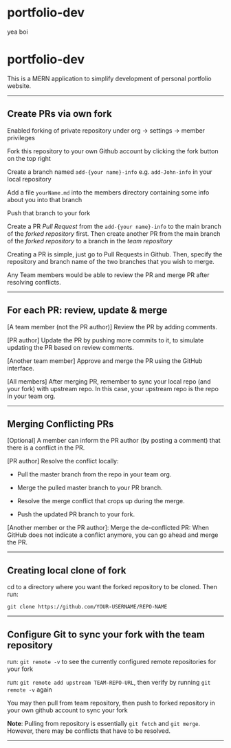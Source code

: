 # portfolio-dev
yea boi
# portfolio-dev

This is a MERN application to simplify development of personal portfolio website.

- - - -

## Create PRs via own fork

Enabled forking of private repository under org -> settings -> member privileges

Fork this repository to your own Github account by clicking the fork button on the top right

Create a branch named `add-{your name}-info` e.g. `add-John-info` in your local repository

Add a file `yourName.md` into the members directory containing some info about you into that branch

Push that branch to your fork

Create a PR *Pull Request* from the `add-{your name}-info` to the main branch of the *forked repository* first. Then create another PR from the main branch of the *forked repository* to a branch in the *team repository*

Creating a PR is simple, just go to Pull Requests in Github. Then, specify the repository and branch name of the two branches that you wish to merge.

Any Team members would be able to review the PR and merge PR after resolving conflicts.

- - - -

## For each PR: review, update & merge

[A team member (not the PR author)] Review the PR by adding comments.

[PR author] Update the PR by pushing more commits to it, to simulate updating the PR based on review comments.

[Another team member] Approve and merge the PR using the GitHub interface.

[All members] After merging PR, remember to sync your local repo (and your fork) with upstream repo. In this case, your upstream repo is the repo in your team org.

- - - -

## Merging Conflicting PRs

[Optional] A member can inform the PR author (by posting a comment) that there is a conflict in the PR.

[PR author] Resolve the conflict locally:

* Pull the master branch from the repo in your team org.

* Merge the pulled master branch to your PR branch.

* Resolve the merge conflict that crops up during the merge.

* Push the updated PR branch to your fork.

[Another member or the PR author]: Merge the de-conflicted PR: When GitHub does not indicate a conflict anymore, you can go ahead and merge the PR.

- - - -

## Creating local clone of fork

cd to a directory where you want the forked repository to be cloned. Then run:

```
git clone https://github.com/YOUR-USERNAME/REPO-NAME
```

- - - -

## Configure Git to sync your fork with the team repository

run: `git remote -v` to see the currently configured remote repositories for your fork

run: `git remote add upstream TEAM-REPO-URL`, then verify by running `git remote -v` again

You may then pull from team repository, then push to forked repository in your own github account to sync your fork

**Note**: Pulling from repository is essentially `git fetch` and `git merge`. However, there may be conflicts that have to be resolved.

- - - -

